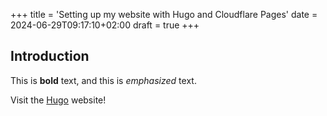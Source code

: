 +++
title = 'Setting up my website with Hugo and Cloudflare Pages'
date = 2024-06-29T09:17:10+02:00
draft = true
+++

## Introduction

This is **bold** text, and this is *emphasized* text.

Visit the [Hugo](https://gohugo.io) website!